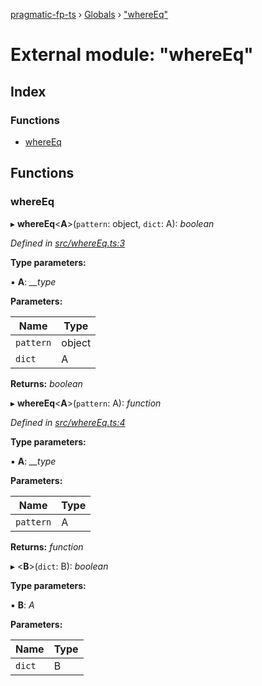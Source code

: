 [pragmatic-fp-ts](../README.md) › [Globals](../globals.md) › ["whereEq"](_whereeq_.md)

# External module: "whereEq"

## Index

### Functions

* [whereEq](_whereeq_.md#whereeq)

## Functions

###  whereEq

▸ **whereEq**<**A**>(`pattern`: object, `dict`: A): *boolean*

*Defined in [src/whereEq.ts:3](https://github.com/hermann-p/pragmatic-fp-ts/blob/79e5127/src/whereEq.ts#L3)*

**Type parameters:**

▪ **A**: *__type*

**Parameters:**

Name | Type |
------ | ------ |
`pattern` | object |
`dict` | A |

**Returns:** *boolean*

▸ **whereEq**<**A**>(`pattern`: A): *function*

*Defined in [src/whereEq.ts:4](https://github.com/hermann-p/pragmatic-fp-ts/blob/79e5127/src/whereEq.ts#L4)*

**Type parameters:**

▪ **A**: *__type*

**Parameters:**

Name | Type |
------ | ------ |
`pattern` | A |

**Returns:** *function*

▸ <**B**>(`dict`: B): *boolean*

**Type parameters:**

▪ **B**: *A*

**Parameters:**

Name | Type |
------ | ------ |
`dict` | B |
